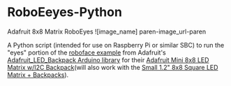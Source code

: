 # RoboEeyes-Python
Adafruit 8x8 Matrix RoboEyes
![image_name] paren-image_url-paren

A Python script (intended for use on Raspberry Pi or similar SBC) to run the "eyes" portion of the [roboface example](https://github.com/adafruit/Adafruit_LED_Backpack/blob/master/examples/roboface/roboface.ino) from Adafruit's [Adafruit_LED_Backpack Arduino library](https://github.com/adafruit/Adafruit_LED_Backpack/tree/master) for their [Adafruit Mini 8x8 LED Matrix w/I2C Backpack](https://www.adafruit.com/product/870)(will also work with the [Small 1.2" 8x8 Square LED Matrix + Backpacks](https://www.adafruit.com/product/1854)).

